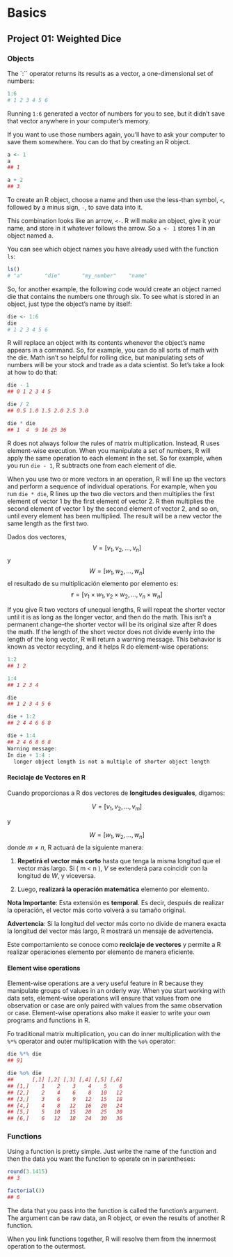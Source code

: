 # Basics

## Project 01: Weighted Dice

### Objects

The `:`` operator returns its results as a vector, a one-dimensional set of numbers:

```r
1:6
# 1 2 3 4 5 6 
```

Running `1:6` generated a vector of numbers for you to see, but it didn’t save that vector anywhere in your computer’s memory.

If you want to use those numbers again, you’ll have to ask your computer to save them somewhere. You can do that by creating an R object.

```r
a <- 1
a
## 1

a + 2
## 3
```

To create an R object, choose a name and then use the less-than symbol, `<`, followed by a minus sign, `-`, to save data into it.

This combination looks like an arrow, `<-`. R will make an object, give it your name, and store in it whatever follows the arrow. So `a <- 1` stores 1 in an object named a.

You can see which object names you have already used with the function `ls`:

```r
ls()
# "a"       "die"       "my_number"    "name"
```

So, for another example, the following code would create an object named die that contains the numbers one through six. To see what is stored in an object, just type the object’s name by itself:

```r
die <- 1:6
die
# 1 2 3 4 5 6 
```

R will replace an object with its contents whenever the object’s name appears in a command. So, for example, you can do all sorts of math with the die. Math isn’t so helpful for rolling dice, but manipulating sets of numbers will be your stock and trade as a data scientist. So let’s take a look at how to do that:

```r
die - 1
## 0 1 2 3 4 5

die / 2
## 0.5 1.0 1.5 2.0 2.5 3.0

die * die
## 1  4  9 16 25 36
```

R does not always follow the rules of matrix multiplication. Instead, R uses element-wise execution. When you manipulate a set of numbers, R will apply the same operation to each element in the set. So for example, when you run `die - 1`, R subtracts one from each element of die.

When you use two or more vectors in an operation, R will line up the vectors and perform a sequence of individual operations. For example, when you run `die * die`, R lines up the two die vectors and then multiplies the first element of vector 1 by the first element of vector 2. R then multiplies the second element of vector 1 by the second element of vector 2, and so on, until every element has been multiplied. The result will be a new vector the same length as the first two.

Dados dos vectores, $$V= [v_1, v_2, \dots, v_n]$$ y $$W= [w_1, w_2, \dots, w_n]$$ 
el resultado de su multiplicación elemento por elemento es:
$$ \mathbf{r} = [v_1 \times w_1, v_2 \times w_2, \dots, v_n \times w_n] $$

If you give R two vectors of unequal lengths, R will repeat the shorter vector until it is as long as the longer vector, and then do the math. This isn’t a permanent change–the shorter vector will be its original size after R does the math. If the length of the short vector does not divide evenly into the length of the long vector, R will return a warning message. This behavior is known as vector recycling, and it helps R do element-wise operations:

```r
1:2
## 1 2

1:4
## 1 2 3 4

die
## 1 2 3 4 5 6

die + 1:2
## 2 4 4 6 6 8

die + 1:4
## 2 4 6 8 6 8
Warning message:
In die + 1:4 :
  longer object length is not a multiple of shorter object length
```

#### Reciclaje de Vectores en R

Cuando proporcionas a R dos vectores de **longitudes desiguales**, digamos:

$$V= [v_1, v_2, \dots, v_m]$$

y

$$W = [w_1, w_2, \dots, w_n]$$
donde  $m \neq n$, R actuará de la siguiente manera:

1. **Repetirá el vector más corto** hasta que tenga la misma longitud que el vector más largo. Si \( m < n \), $V$ se extenderá para coincidir con la longitud de $W$, y viceversa.

2. Luego, **realizará la operación matemática** elemento por elemento.

**Nota Importante**: Esta extensión es **temporal**. Es decir, después de realizar la operación, el vector más corto volverá a su tamaño original.

**Advertencia**: Si la longitud del vector más corto no divide de manera exacta la longitud del vector más largo, R mostrará un mensaje de advertencia.

Este comportamiento se conoce como **reciclaje de vectores** y permite a R realizar operaciones elemento por elemento de manera eficiente.

#### Element wise operations

Element-wise operations are a very useful feature in R because they manipulate groups of values in an orderly way. When you start working with data sets, element-wise operations will ensure that values from one observation or case are only paired with values from the same observation or case. Element-wise operations also make it easier to write your own programs and functions in R.

Fo traditional matrix multiplication, you can do inner multiplication with the `%*%` operator and outer multiplication with the `%o%` operator:

```r
die %*% die
## 91

die %o% die
##      [,1] [,2] [,3] [,4] [,5] [,6]
## [1,]    1    2    3    4    5    6
## [2,]    2    4    6    8   10   12
## [3,]    3    6    9   12   15   18
## [4,]    4    8   12   16   20   24
## [5,]    5   10   15   20   25   30
## [6,]    6   12   18   24   30   36
```

### Functions

Using a function is pretty simple. Just write the name of the function and then the data you want the function to operate on in parentheses:

```r
round(3.1415)
## 3

factorial(3)
## 6
```

The data that you pass into the function is called the function’s argument. The argument can be raw data, an R object, or even the results of another R function.

 When you link functions together, R will resolve them from the innermost operation to the outermost.